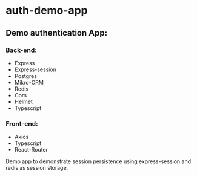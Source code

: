 # auth-demo-app

## Demo authentication App:

### Back-end:

- Express
- Express-session
- Postgres
- Mikro-ORM
- Redis
- Cors
- Helmet
- Typescript

### Front-end:

- Axios
- Typescript
- React-Router

Demo app to demonstrate session persistence using express-session and redis as session storage.
